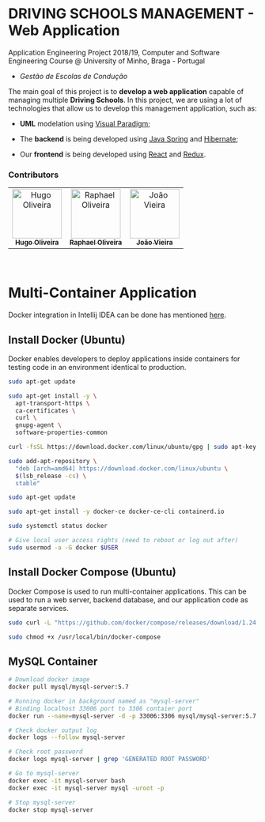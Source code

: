 # DRIVING SCHOOLS MANAGEMENT - Web Application

Application Engineering Project 2018/19, Computer and Software Engineering Course @ University of Minho, Braga - Portugal

- _Gestão de Escolas de Condução_

The main goal of this project is to **develop a web application** capable of managing multiple **Driving Schools**. In this project, we are using a lot of technologies that allow us to develop this management application, such as:

- **UML** modelation using [Visual Paradigm](https://www.visual-paradigm.com/);

- The **backend** is being developed using [Java Spring](https://spring.io/) and [Hibernate](https://hibernate.org/);

- Our **frontend** is being developed using [React](https://reactjs.org/) and [Redux](https://redux.js.org/introduction/getting-started).

### Contributors

<table align="center">
  <tr>
    <td align="center">
      <a href="https://github.com/oliveirahugo68">
        <img src="https://avatars3.githubusercontent.com/u/29900750?s=460&v=4" width="100px;" alt="Hugo Oliveira"/>
        <br />
        <sub><b>Hugo Oliveira</b>
      </a>
    </td>
    <td align="center">
      <a href="https://github.com/raphael28">
        <img src="https://avatars2.githubusercontent.com/u/43729094?s=460&v=4" width="100px;" alt="Raphael Oliveira"/>
        <br />
        <sub><b>Raphael Oliveira</b>
      </a>
    </td>
    <td align="center">
      <a href="https://github.com/JoaoVieira97">
        <img src="https://avatars2.githubusercontent.com/u/34378224?s=460&v=4" width="100px;" alt="João Vieira"/>
        <br />
        <sub><b>João Vieira</b>
      </a>
    </td>
  </tr>
</table>

<br >

# Multi-Container Application

Docker integration in Intellij IDEA can be done has mentioned [here](https://www.jetbrains.com/help/idea/docker.html).

## Install Docker (Ubuntu)

Docker enables developers to deploy applications inside containers for testing code in an environment identical to production.

```bash
sudo apt-get update

sudo apt-get install -y \
  apt-transport-https \
  ca-certificates \
  curl \
  gnupg-agent \
  software-properties-common

curl -fsSL https://download.docker.com/linux/ubuntu/gpg | sudo apt-key add -

sudo add-apt-repository \
  "deb [arch=amd64] https://download.docker.com/linux/ubuntu \
  $(lsb_release -cs) \
  stable"

sudo apt-get update

sudo apt-get install -y docker-ce docker-ce-cli containerd.io

sudo systemctl status docker

# Give local user access rights (need to reboot or log out after)
sudo usermod -a -G docker $USER
```

## Install Docker Compose (Ubuntu)

Docker Compose is used to run multi-container applications. This can be used to run a web server, backend database, and our application code as separate services.

```bash
sudo curl -L "https://github.com/docker/compose/releases/download/1.24.0/docker-compose-$(uname -s)-$(uname -m)" -o /usr/local/bin/docker-compose

sudo chmod +x /usr/local/bin/docker-compose
```

## MySQL Container

```bash
# Download docker image
docker pull mysql/mysql-server:5.7

# Running docker in background named as "mysql-server"
# Binding localhost 33006 port to 3306 contaier port
docker run --name=mysql-server -d -p 33006:3306 mysql/mysql-server:5.7

# Check docker output log
docker logs --follow mysql-server

# Check root password
docker logs mysql-server | grep 'GENERATED ROOT PASSWORD'

# Go to mysql-server
docker exec -it mysql-server bash
docker exec -it mysql-server mysql -uroot -p

# Stop mysql-server
docker stop mysql-server
```
